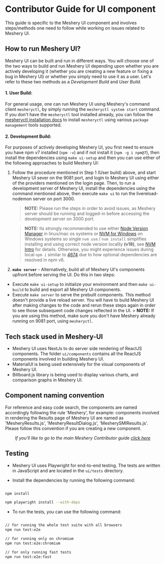 # Contributor Guide for UI component

This guide is specific to the Meshery UI component and involves steps/methods one need to follow while working on issues related to Meshery UI.

## How to run Meshery UI?

Meshery UI can be built and run in different ways. You will choose one of the two ways to build and run Meshery UI depending upon whether you are actively developing it (whether you are creating a new feature or fixing a bug in Meshery UI) or whether you simply need to use it as a user. Let's refer to these two methods as a _Development Build_ and _User Build._

#### 1. User Build:

For general usage, one can run Meshery UI using Meshery's command client `mesheryctl`, by simply running the `mesheryctl system start` command.
If you don't have the `mesheryctl` tool installed already, you can follow the [mesheryctl installation docs](https://docs.meshery.io/installation/mesheryctl) to install `mesheryctl` using various `package management` tools supported.

#### 2. Development Build:

For purposes of actively developing Meshery UI, you first need to ensure you have npm v7 installed (`npm -v`) and if not install it (`npm -g i npm@7`), then install the dependencies using `make ui-setup` and then you can use either of the following approaches to build Meshery UI:

1. Follow the procedure mentioned in Step 1 (User build) above, and start Meshery UI sever on the 9081 port, and login to Meshery UI using either of the providers mentioned on the login page. Then, to run a development server of Meshery UI, install the dependencies using the command mentioned above, then execute `make ui` to run the livereload-nodemon server on port 3000.

   > **NOTE:** Please run the steps in order to avoid issues, as Meshery server should be running and logged-in before accessing the development server
   > on 3000 port.

   > **NOTE:** Its strongly recommended to use either [Node Version Manager](https://github.com/nvm-sh/nvm#node-version-manager---) in linux/mac os systems or [NVM for Windows](https://github.com/coreybutler/nvm-windows#nvm-for-windows) on Windows systems so single `nvm use` / `nvm install` simplifies installing and using correct node version locallly **(v18)**, see [NVM Intro](https://github.com/nvm-sh/nvm#intro) for details. Otherwise, you might experience issues during local `npm i` similar to [4674](https://github.com/meshery/meshery/issues/4674) due to how optional dependencies are resolved in npm v6.

1. **`make server`** - Alternatively, build all of Meshery UI's components upfront before serving the UI. Do this in two steps:

- Execute `make ui-setup` to initialize your environment and then `make ui-build` to build and export all Meshery UI components.
- Execute `make server` to serve the prebuilt components.
  This method doesn't provide a live reload server. You will have to build Meshery UI after making changes to the code and rerun these steps again in order to see those subsequent code changes reflected in the UI. > **NOTE:** If you are using this method, make sure you don't have Meshery already running on 9081 port, using `mesheryctl`.

## Tech stack used in Meshery-UI

- Meshery UI uses NextJs to do server side rendering of ReactJS components. The folder `ui/components` contains all the ReactJS components involved in
  building Meshery UI.
- MaterialUI is being used extensively for the visual components of Meshery UI.
- Billboard.js library is being used to display various charts, and comparison graphs in Meshery UI.

## Component naming convention

For reference and easy code search, the components are named accordingly following the rule 'Meshery<Part of UI it involves>', for example: components
involved in rendering the Results page of Meshery UI are named as 'MesheryResults.js', 'MesheryResultDialog.js', 'MesherySMIResults.js'. Please follow this convention if you are creating a new component.

<p style="text-align: center"><em>If you'll like to go to the main Meshery Contributor guide <a href="../CONTRIBUTING.md">click here</a></em></p>

## Testing

- Meshery UI uses Playwright for end-to-end testing. The tests are written in JavaScript and are located in the `ui/tests` directory.

- Install the dependencies by running the following command:

```bash

npm install

npm playwright install --with-deps

```

- To run the tests, you can use the following command:

```bash

// for running the whole test suite with all browsers
npm run test:e2e

// for running only on chromium
npm run test:e2e:chromium

// for only running fast tests
npm run test:e2e:fast

```
